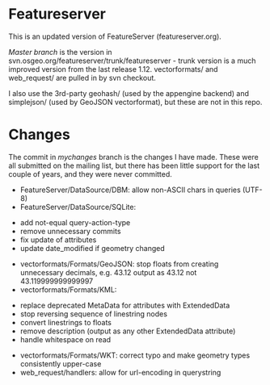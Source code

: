 Featureserver
=============
This is an updated version of FeatureServer (featureserver.org).

_Master branch_ is the version in svn.osgeo.org/featureserver/trunk/featureserver - trunk version is a much improved version from the last release 1.12. vectorformats/ and web_request/ are pulled in by svn checkout.

I also use the 3rd-party geohash/ (used by the appengine backend) and simplejson/ (used by GeoJSON vectorformat), but these are not in this repo.


Changes
=======
The commit in _mychanges_ branch is the changes I have made. These were all submitted on the mailing list, but there has been little support for the last couple of years, and they were never committed. 

* FeatureServer/DataSource/DBM: allow non-ASCII chars in queries (UTF-8)
* FeatureServer/DataSource/SQLite: 
- add not-equal query-action-type
- remove unnecessary commits
- fix update of attributes
- update date_modified if geometry changed
* vectorformats/Formats/GeoJSON: stop floats from creating unnecessary decimals, e.g. 43.12 output as 43.12 not 43.119999999999997
* vectorformats/Formats/KML:
- replace deprecated MetaData for attributes with ExtendedData
- stop reversing sequence of linestring nodes
- convert linestrings to floats
- remove description (output as any other ExtendedData attribute)
- handle whitespace on read
* vectorformats/Formats/WKT: correct typo and make geometry types consistently upper-case
* web_request/handlers: allow for url-encoding in querystring
